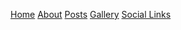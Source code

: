 [Home](index.md)  [About](about.md)  [Posts](posts.md)  [Gallery](gallery.md)  [Social Links](socials.md)

